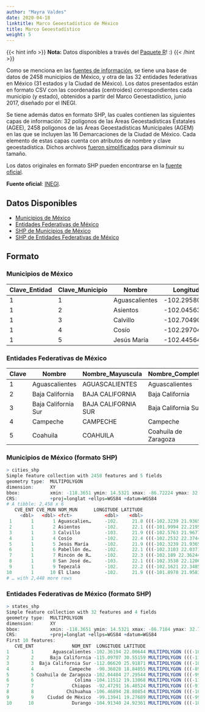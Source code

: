 ```yaml
---
author: "Mayra Valdes"
date: 2020-04-18
linktitle: Marco Geoestadístico de México
title: Marco Geoestadístico
weight: 5
---
```


{{< hint info >}}
**Nota:** Datos disponibles a través del [Paquete R](https://github.com/mayrop/datosmx)! :)
{{< /hint >}}

Como se menciona en las [fuentes de información](/fuentes-de-informacion/), se tiene una base de datos de 2458 municipios de México, y otra de las 32 entidades federativas en México (31 estados y la Ciudad de México). Los datos presentados están en formato CSV con las coordenadas (centroides) correspondientes cada municipio (y estado), obtenidos a partir del Marco Geoestadístico, junio 2017, diseñado por el INEGI. 

Se tiene además datos en formato SHP, las cuales contienen las siguientes capas de información: 32 polígonos de las Áreas Geoestadísticas Estatales (AGEE), 2458 polígonos de las Áreas Geoestadísticas Municipales (AGEM) en las que se incluyen las 16 Demarcaciones de la Ciudad de México. Cada elemento de estas capas cuenta con atributos de nombre y clave geoestadística. Dichos archivos [fueron simplificados](https://github.com/mayrop/datos-covid19in-mx/blob/master/scripts/analysis/geo_simplify.R) para disminuir su tamaño.

Los datos originales en formato SHP pueden encontrarse en la [fuente oficial](https://www.inegi.org.mx/app/biblioteca/ficha.html?upc=889463142683).

**Fuente oficial**: [INEGI](https://www.inegi.org.mx/app/biblioteca/ficha.html?upc=889463142683).

## Datos Disponibles
* [Municipios de México](https://raw.githubusercontent.com/mayrop/datos-covid19in-mx/master/www/otros/municipios.csv)
* [Entidades Federativas de México](https://raw.githubusercontent.com/mayrop/datos-covid19in-mx/master/www/otros/estados.csv)
* [SHP de Municipios de México](https://github.com/mayrop/datos-covid19in-mx/blob/master/www/geo/municipios.zip?raw=true)
* [SHP de Entidades Federativas de México](https://github.com/mayrop/datos-covid19in-mx/blob/master/www/geo/estados.zip?raw=true)

## Formato

### Municipios de México
| Clave_Entidad | Clave_Municipio | Nombre                                            | Longitud     | Latitud    | Poblacion_2019 |
|---------------|-----------------|---------------------------------------------------|--------------|------------|----------------|
| 1             | 1               | Aguascalientes                                    | -102.2958029 | 21.8114362 | 949277         |
| 1             | 2               | Asientos                                          | -102.0456381 | 22.1265082 | 50354          |
| 1             | 3               | Calvillo                                          | -102.7049039 | 21.9006945 | 60181          |
| 1             | 4               | Cosío                                             | -102.2970417 | 22.3606267 | 16766          |
| 1             | 5               | Jesús María                                       | -102.4456493 | 21.9321175 | 127835         |

### Entidades Federativas de México
| Clave | Nombre              | Nombre_Mayuscula    | Nombre_Completo                 | Abreviatura | ISO_3 | ISO_2 | Longitud     | Latitud    | Poblacion_2019 |
|-------|---------------------|---------------------|---------------------------------|-------------|-------|-------|--------------|------------|----------------|
| 1     | Aguascalientes      | AGUASCALIENTES      | Aguascalientes                  | Ags.        | AGU   | AS    | -102.3619377 | 22.0064411 | 1415421        |
| 2     | Baja California     | BAJA CALIFORNIA     | Baja California                 | B. C.       | BCN   | BC    | -115.0970657 | 30.5515922 | 3578561        |
| 3     | Baja California Sur | BAJA CALIFORNIA SUR | Baja California Sur             | B. C. S.    | BCS   | BS    | -112.0662031 | 25.9187109 | 788119         |
| 4     | Campeche            | CAMPECHE            | Campeche                        | Camp.       | CAM   | CC    | -90.3602773  | 18.8405542 | 984046         |
| 5     | Coahuila            | COAHUILA            | Coahuila de Zaragoza            | Coah.       | COA   | CL    | -102.0440387 | 27.295443  | 3175643        |

### Municipios de México (formato SHP)
```r
> cities_shp
Simple feature collection with 2458 features and 5 fields
geometry type:  MULTIPOLYGON
dimension:      XY
bbox:           xmin: -118.3651 ymin: 14.5321 xmax: -86.72224 ymax: 32.71865
CRS:            +proj=longlat +ellps=WGS84 +datum=WGS84
# A tibble: 2,458 x 6
   CVE_ENT CVE_MUN NOM_MUN      LONGITUDE LATITUDE                                      geometry
     <dbl>   <dbl> <fct>            <dbl>    <dbl>                            <MULTIPOLYGON [°]>
 1       1       1 Aguascalien…     -102.     21.8 (((-102.3239 21.93653, -102.3229 21.93665, -…
 2       1       2 Asientos         -102.     22.1 (((-101.9994 22.21951, -102.001 22.16811, -1…
 3       1       3 Calvillo         -103.     21.9 (((-102.5763 21.96778, -102.5844 21.95277, -…
 4       1       4 Cosío            -102.     22.4 (((-102.2532 22.37449, -102.2533 22.37046, -…
 5       1       5 Jesús María      -102.     21.9 (((-102.3239 21.93653, -102.3243 21.93627, -…
 6       1       6 Pabellón de…     -102.     22.1 (((-102.3103 22.03716, -102.3194 22.04042, -…
 7       1       7 Rincón de R…     -102.     22.3 (((-102.189 22.36244, -102.1941 22.35064, -1…
 8       1       8 San José de…     -103.     22.1 (((-102.3538 22.12064, -102.3543 22.11699, -…
 9       1       9 Tepezalá         -102.     22.2 (((-102.1621 22.34851, -102.1498 22.34718, -…
10       1      10 El Llano         -102.     21.9 (((-101.8978 21.95839, -101.8904 21.95095, -…
# … with 2,448 more rows
```

### Entidades Federativas de México (formato SHP)
```r
> states_shp
Simple feature collection with 32 features and 4 fields
geometry type:  MULTIPOLYGON
dimension:      XY
bbox:           xmin: -118.3651 ymin: 14.5321 xmax: -86.7184 ymax: 32.71865
CRS:            +proj=longlat +ellps=WGS84 +datum=WGS84
First 10 features:
   CVE_ENT              NOM_ENT  LONGITUDE LATITUDE                       geometry
1        1       Aguascalientes -102.36194 22.00644 MULTIPOLYGON (((-101.8617 2...
2        2      Baja California -115.09707 30.55159 MULTIPOLYGON (((-114.8136 3...
3        3  Baja California Sur -112.06620 25.91871 MULTIPOLYGON (((-109.8004 2...
4        4             Campeche  -90.36028 18.84055 MULTIPOLYGON (((-89.29656 1...
5        5 Coahuila de Zaragoza -102.04404 27.29544 MULTIPOLYGON (((-99.84322 2...
6        6               Colima -104.11512 19.13068 MULTIPOLYGON (((-114.7373 1...
7        7              Chiapas  -92.47291 16.48524 MULTIPOLYGON (((-91.4397 17...
8        8            Chihuahua -106.46894 28.80854 MULTIPOLYGON (((-103.307 29...
9        9     Ciudad de México  -99.13941 19.27689 MULTIPOLYGON (((-99.09089 1...
10      10              Durango -104.91340 24.92361 MULTIPOLYGON (((-103.6991 2...
```
